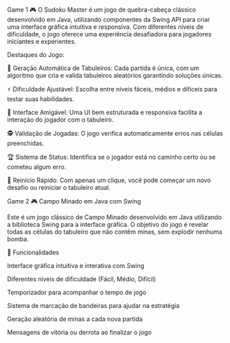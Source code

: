 Game 1 🎮 O Sudoku Master é um jogo de quebra-cabeça clássico desenvolvido em Java, utilizando componentes da Swing API para criar uma interface gráfica intuitiva e responsiva. Com diferentes níveis de dificuldade, o jogo oferece uma experiência desafiadora para jogadores iniciantes e experientes.

Destaques do Jogo:

🧩 Geração Automática de Tabuleiros: Cada partida é única, com um algoritmo que cria e valida tabuleiros aleatórios garantindo soluções únicas.

⚡ Dificuldade Ajustável: Escolha entre níveis fáceis, médios e difíceis para testar suas habilidades.

🎨 Interface Amigável: Uma UI bem estruturada e responsiva facilita a interação do jogador com o tabuleiro.

🕵️ Validação de Jogadas: O jogo verifica automaticamente erros nas células preenchidas.

🏆 Sistema de Status: Identifica se o jogador está no caminho certo ou se cometeu algum erro.

🔄 Reinício Rápido: Com apenas um clique, você pode começar um novo desafio ou reiniciar o tabuleiro atual.

Game 2 🎮 Campo Minado em Java com Swing

Este é um jogo clássico de Campo Minado desenvolvido em Java utilizando a biblioteca Swing para a interface gráfica. O objetivo do jogo é revelar todas as células do tabuleiro que não contêm minas, sem explodir nenhuma bomba.

🚀 Funcionalidades

Interface gráfica intuitiva e interativa com Swing

Diferentes níveis de dificuldade (Fácil, Médio, Difícil)

Temporizador para acompanhar o tempo de jogo

Sistema de marcação de bandeiras para ajudar na estratégia

Geração aleatória de minas a cada nova partida

Mensagens de vitória ou derrota ao finalizar o jogo
